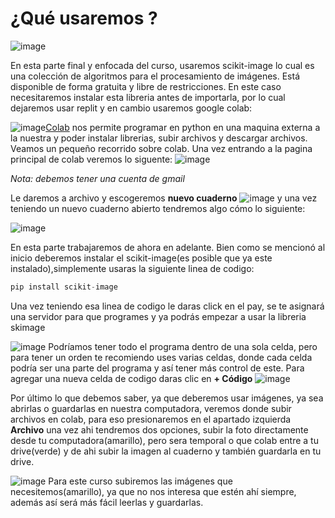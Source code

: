 # ¿Qué usaremos ?

![image](https://user-images.githubusercontent.com/98423341/153906098-3c8ef95f-4966-4387-86ad-5e5dc8f19b30.png)

En esta parte final y enfocada del curso, usaremos scikit-image lo cual es una colección de algoritmos para el procesamiento de imágenes. 
Está disponible de forma gratuita y libre de restricciones.
En este caso necesitaremos instalar esta libreria antes de importarla, por lo cual dejaremos usar replit y en cambio usaremos google colab:

![image](https://user-images.githubusercontent.com/98423341/153907793-175ca45a-40d0-4225-aa93-6f8a5af4c7e9.png)[Colab](https://colab.research.google.com/) nos permite programar 
en python en una maquina externa a la nuestra y poder instalar librerias, subir archivos y descargar archivos. Veamos un pequeño recorrido sobre colab. Una vez entrando a la pagina
principal de colab veremos lo siguente:
![image](https://user-images.githubusercontent.com/98423341/153908477-ae21898a-36d7-4e07-a303-1ee5f18bfdc4.png) 

*Nota: debemos tener una cuenta de gmail*

Le daremos a archivo y escogeremos **nuevo cuaderno** ![image](https://user-images.githubusercontent.com/98423341/153909019-ed8bf483-675a-451f-96b5-f3fbe6e90b69.png) y una vez 
teniendo un nuevo cuaderno abierto tendremos algo cómo lo siguiente:

![image](https://user-images.githubusercontent.com/98423341/153909235-2c9d33a8-4fc1-4b6b-83ee-3257aff2115d.png)

En esta parte trabajaremos de ahora en adelante. Bien como se mencionó al inicio deberemos instalar el scikit-image(es posible que ya este instalado),simplemente usaras la siguiente
linea de codigo:

```python
pip install scikit-image
```
Una vez teniendo esa linea de codigo le daras click en el pay, se te asignará una servidor para que programes y ya podrás empezar a usar la libreria skimage 

![image](https://user-images.githubusercontent.com/98423341/153910567-64ddf54a-0a54-4135-b869-d8b3921a58c6.png)
 Podríamos tener todo el programa dentro de una sola celda, pero para tener un orden te recomiendo uses varias celdas, donde cada celda podría ser una parte del programa y así 
 tener más control de este. Para agregar una nueva celda de codigo daras clic en **+ Código** 
 ![image](https://user-images.githubusercontent.com/98423341/153911366-ec76c3b0-0345-46af-a538-fec0bccc96d1.png)
 
 Por último lo que debemos saber, ya que deberemos usar imágenes, ya sea abrirlas o guardarlas en nuestra computadora, veremos donde subir archivos en colab, para eso presionaremos en el apartado izquierda **Archivo** una vez ahi tendremos dos opciones, subir la foto directamente desde tu computadora(amarillo), pero sera temporal o que colab entre a tu drive(verde) y de ahi subir la imagen al cuaderno y también guardarla en tu drive. 
 
![image](https://user-images.githubusercontent.com/98423341/153912949-555f37ec-8686-4487-83d8-7e62cf4db489.png) Para este curso subiremos las imágenes que necesitemos(amarillo), ya que no nos interesa que estén ahí siempre, además así será más fácil leerlas y guardarlas.







